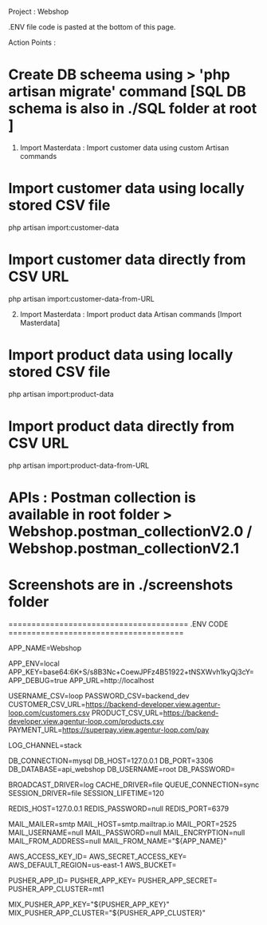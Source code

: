 Project : Webshop

.ENV file code is pasted at the bottom of this page.

Action Points : 
# Create DB scheema using > 'php artisan migrate' command [SQL DB schema is also in ./SQL folder at root ]

1. Import Masterdata : Import customer data using custom Artisan commands

# Import customer data using locally stored CSV file
php artisan import:customer-data

# Import customer data directly from CSV URL
php artisan import:customer-data-from-URL

2. Import Masterdata : Import product data Artisan commands [Import Masterdata]

# Import product data using locally stored CSV file
php artisan import:product-data

# Import product data directly from CSV URL
php artisan import:product-data-from-URL

# APIs : Postman collection is available in root folder > Webshop.postman_collectionV2.0 / Webshop.postman_collectionV2.1
# Screenshots are in ./screenshots folder

======================================= .ENV CODE ======================================

APP_NAME=Webshop

APP_ENV=local
APP_KEY=base64:6K+S/s8B3Nc+CoewJPFz4B51922+tNSXWvh1kyQj3cY=
APP_DEBUG=true
APP_URL=http://localhost

USERNAME_CSV=loop
PASSWORD_CSV=backend_dev
CUSTOMER_CSV_URL=https://backend-developer.view.agentur-loop.com/customers.csv
PRODUCT_CSV_URL=https://backend-developer.view.agentur-loop.com/products.csv
PAYMENT_URL=https://superpay.view.agentur-loop.com/pay

LOG_CHANNEL=stack

DB_CONNECTION=mysql
DB_HOST=127.0.0.1
DB_PORT=3306
DB_DATABASE=api_webshop
DB_USERNAME=root
DB_PASSWORD=

BROADCAST_DRIVER=log
CACHE_DRIVER=file
QUEUE_CONNECTION=sync
SESSION_DRIVER=file
SESSION_LIFETIME=120

REDIS_HOST=127.0.0.1
REDIS_PASSWORD=null
REDIS_PORT=6379

MAIL_MAILER=smtp
MAIL_HOST=smtp.mailtrap.io
MAIL_PORT=2525
MAIL_USERNAME=null
MAIL_PASSWORD=null
MAIL_ENCRYPTION=null
MAIL_FROM_ADDRESS=null
MAIL_FROM_NAME="${APP_NAME}"

AWS_ACCESS_KEY_ID=
AWS_SECRET_ACCESS_KEY=
AWS_DEFAULT_REGION=us-east-1
AWS_BUCKET=

PUSHER_APP_ID=
PUSHER_APP_KEY=
PUSHER_APP_SECRET=
PUSHER_APP_CLUSTER=mt1

MIX_PUSHER_APP_KEY="${PUSHER_APP_KEY}"
MIX_PUSHER_APP_CLUSTER="${PUSHER_APP_CLUSTER}"

